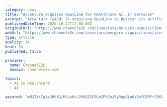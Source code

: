 ```yaml
---
category: news
title: "Accenture Acquires OpusLine for Healthcare AI, IT Services"
excerpt: "Accenture ($ACN) is acquiring OpusLine to bolster its artificial intelligence (AI) and IT services in the healthcare, life sciences and insurance verticals. The deal also increases Accenture’s footprint in France. Financial terms of the deal were not ..."
publishedDateTime: 2020-10-27T12:08:00Z
originalUrl: "https://www.channele2e.com/investors/mergers-acquisitions/accenture-buys-opusline/"
webUrl: "https://www.channele2e.com/investors/mergers-acquisitions/accenture-buys-opusline/"
type: article
quality: 34
heat: 34
published: false

provider:
  name: ChannelE2E
  domain: channele2e.com

topics:
  - AI in Healthcare
  - AI

secured: "mBJIY+IgiaJHbXG/HSLs6c/20kQZSFDLm2PkSmJfyRepAia6sSnYEBPFrCMX8RZ6wD0M7jC9Y57klaE0curgpJWlUbHY/uNGs8MngkmVgtrZf6ziW1MWVuOhYwl2yfj83MI9E1BLIBuMdMhuwkrVywzG3aeuCZ8HzAYIlLjPLkfA6JkNJdYyV1mGt6tNo+IPSIfH45mTwhkBJTOgP/Xm6FMEg/JjO0OPixVIWH86xN+/b4YfSRfPM3IPo8aBn9KfHlm48gc27E1VSKKFsHdCnZh7JoQml3rOidqgcehG9xfKRl4fAWRKT0ro0xBDjex1eAZNdrNzRSoZFqZuikHjRZH6NcC+drg+Mtp5Ez2d70k=;UdTj9e99TOwjQxYnHbn4Dg=="
---
```


